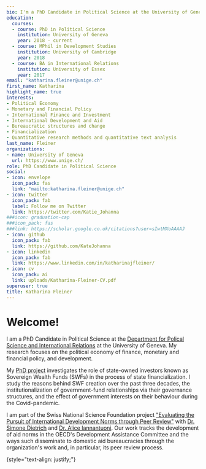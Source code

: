 ```yaml
---
bio: I'm a PhD Candidate in Political Science at the University of Geneva. My fields of research are the political economy of finance and development. 
education:
  courses:
  - course: PhD in Political Science
    institution: University of Geneva
    year: 2018 - current
  - course: MPhil in Development Studies
    institution: University of Cambridge
    year: 2018
  - course: BA in International Relations
    institution: University of Essex
    year: 2017
email: "katharina.fleiner@unige.ch"
first_name: Katharina
highlight_name: true
interests:
- Political Economy
- Monetary and Financial Policy
- International Finance and Investment
- International Development and Aid
- Bureaucratic structures and change
- Financialization
- Quantitative research methods and quantitative text analysis
last_name: Fleiner
organizations:
- name: University of Geneva
  url: https://www.unige.ch/
role: PhD Candidate in Political Science
social:
- icon: envelope
  icon_pack: fas
  link: "mailto:katharina.fleiner@unige.ch"
- icon: twitter
  icon_pack: fab
  label: Follow me on Twitter
  link: https://twitter.com/Katie_Johanna
###icon: graduation-cap
###icon_pack: fas
###link: https://scholar.google.co.uk/citations?user=sIwtMXoAAAAJ
- icon: github
  icon_pack: fab
  link: https://github.com/KateJohanna
- icon: linkedin
  icon_pack: fab
  link: https://www.linkedin.com/in/katharinajfleiner/
- icon: cv
  icon_pack: ai
  link: uploads/Katharina-Fleiner-CV.pdf
superuser: true
title: Katharina Fleiner
---
```


# Welcome!

I am a PhD Candidate in Political Science at the [Department for Polical Science and International Relations](https://www.unige.ch/sciences-societe/speri/) at the University of Geneva. My research focuses on the political economy of finance, monetary and financial policy, and development. 

My [PhD project](https://www.unige.ch/sciences-societe/speri/recherche/theses-de-doctorat/?theseID=1228&d=MTIz&m=dW5kZWZpbmVk&i=MTExLDQxNCwxMTcsNDAx&a=QUxM&s=dW5kZWZpbmVk) investigates the role of state-owned investors known as Sovereign Wealth Funds (SWFs) in the process of state financialization. I study the reasons behind SWF creation over the past three decades, the institutionalization of government-fund relationships via their governance structures, and the effect of government interests on their behaviour during the Covid-pandemic. 

I am part of the Swiss National Science Foundation project ["Evaluating the Pursuit of International Development Norms through Peer Review"](https://www.unige.ch/sciences-societe/speri/recherche/projets/?elemvalID=1078&d=MTIz&m=dW5kZWZpbmVk&i=NDE0LDExMSwxMTc=&a=QUxM&s=dW5kZWZpbmVk) with [Dr. Simone Dietrich](https://simone-dietrich.com/) and [Dr. Alice Iannantuoni](https://www.aliceiannantuoni.com/). Our work tracks the development of aid norms in the OECD's Development Assistance Committee and the ways such disseminate to domestic aid bureaucracies through the organization's work and, in particular, its peer review process. 


{style="text-align: justify;"}
